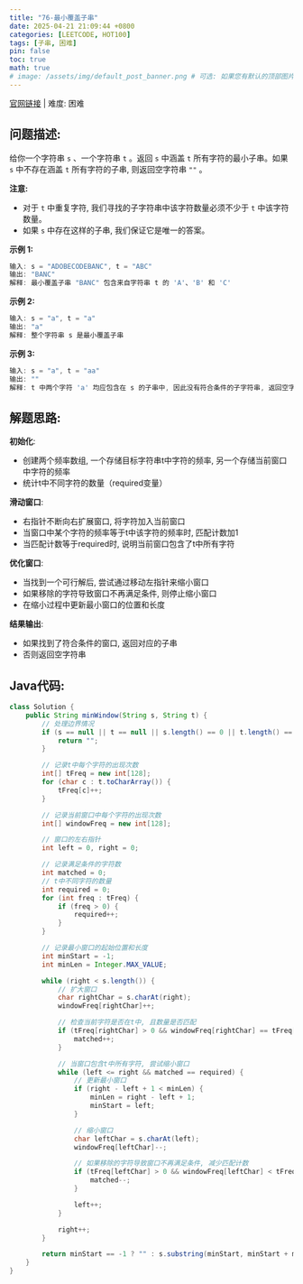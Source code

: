 ```yaml
---
title: "76-最小覆盖子串"
date: 2025-04-21 21:09:44 +0800
categories: [LEETCODE, HOT100]
tags: [子串, 困难]
pin: false
toc: true
math: true
# image: /assets/img/default_post_banner.png # 可选: 如果您有默认的顶部图片, 取消注释并修改路径
---
```


[官网链接](https://leetcode.cn/problems/minimum-window-substring/) \| 难度: 困难

## 问题描述: 

给你一个字符串 `s` 、一个字符串 `t` 。返回 `s` 中涵盖 `t` 所有字符的最小子串。如果 `s` 中不存在涵盖 `t` 所有字符的子串, 则返回空字符串 `""` 。


**注意:**

- 对于 `t` 中重复字符, 我们寻找的子字符串中该字符数量必须不少于 `t` 中该字符数量。
- 如果 `s` 中存在这样的子串, 我们保证它是唯一的答案。


**示例 1:**

```java
输入: s = "ADOBECODEBANC", t = "ABC"
输出: "BANC"
解释: 最小覆盖子串 "BANC" 包含来自字符串 t 的 'A'、'B' 和 'C'
```

**示例 2:**

```java
输入: s = "a", t = "a"
输出: "a"
解释: 整个字符串 s 是最小覆盖子串
```

**示例 3:**

```java
输入: s = "a", t = "aa"
输出: ""
解释: t 中两个字符 'a' 均应包含在 s 的子串中, 因此没有符合条件的子字符串, 返回空字符串
```

## 解题思路: 

**初始化**: 

- 创建两个频率数组, 一个存储目标字符串t中字符的频率, 另一个存储当前窗口中字符的频率
- 统计t中不同字符的数量（required变量）

**滑动窗口**: 

- 右指针不断向右扩展窗口, 将字符加入当前窗口
- 当窗口中某个字符的频率等于t中该字符的频率时, 匹配计数加1
- 当匹配计数等于required时, 说明当前窗口包含了t中所有字符

**优化窗口**: 

- 当找到一个可行解后, 尝试通过移动左指针来缩小窗口
- 如果移除的字符导致窗口不再满足条件, 则停止缩小窗口
- 在缩小过程中更新最小窗口的位置和长度

**结果输出**: 

- 如果找到了符合条件的窗口, 返回对应的子串
- 否则返回空字符串

## Java代码: 

```java
class Solution {
    public String minWindow(String s, String t) {
        // 处理边界情况
        if (s == null || t == null || s.length() == 0 || t.length() == 0 || s.length() < t.length()) {
            return "";
        }

        // 记录t中每个字符的出现次数
        int[] tFreq = new int[128];
        for (char c : t.toCharArray()) {
            tFreq[c]++;
        }

        // 记录当前窗口中每个字符的出现次数
        int[] windowFreq = new int[128];

        // 窗口的左右指针
        int left = 0, right = 0;

        // 记录满足条件的字符数
        int matched = 0;
        // t中不同字符的数量
        int required = 0;
        for (int freq : tFreq) {
            if (freq > 0) {
                required++;
            }
        }

        // 记录最小窗口的起始位置和长度
        int minStart = -1;
        int minLen = Integer.MAX_VALUE;

        while (right < s.length()) {
            // 扩大窗口
            char rightChar = s.charAt(right);
            windowFreq[rightChar]++;

            // 检查当前字符是否在t中, 且数量是否匹配
            if (tFreq[rightChar] > 0 && windowFreq[rightChar] == tFreq[rightChar]) {
                matched++;
            }

            // 当窗口包含t中所有字符, 尝试缩小窗口
            while (left <= right && matched == required) {
                // 更新最小窗口
                if (right - left + 1 < minLen) {
                    minLen = right - left + 1;
                    minStart = left;
                }

                // 缩小窗口
                char leftChar = s.charAt(left);
                windowFreq[leftChar]--;

                // 如果移除的字符导致窗口不再满足条件, 减少匹配计数
                if (tFreq[leftChar] > 0 && windowFreq[leftChar] < tFreq[leftChar]) {
                    matched--;
                }

                left++;
            }

            right++;
        }

        return minStart == -1 ? "" : s.substring(minStart, minStart + minLen);
    }
}
```

